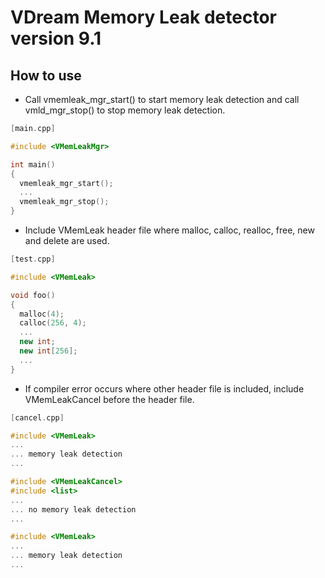 # VDream Memory Leak detector version 9.1

## How to use

  * Call vmemleak_mgr_start() to start memory leak detection and call vmld_mgr_stop() to stop memory leak detection.

```cpp
[main.cpp]

#include <VMemLeakMgr>

int main()
{
  vmemleak_mgr_start();
  ...
  vmemleak_mgr_stop();
}
```

  * Include VMemLeak header file where malloc, calloc, realloc, free, new and delete are used.

```cpp
[test.cpp]

#include <VMemLeak>

void foo()
{
  malloc(4);
  calloc(256, 4);
  ...
  new int;
  new int[256];
  ...
}
```

  * If compiler error occurs where other header file is included, include VMemLeakCancel before the header file.

```cpp
[cancel.cpp]

#include <VMemLeak>
...
... memory leak detection
...

#include <VMemLeakCancel>
#include <list>
...
... no memory leak detection
...

#include <VMemLeak>
...
... memory leak detection
...
```

